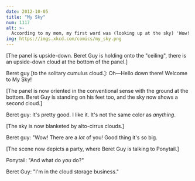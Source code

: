 ```yaml
---
date: 2012-10-05
title: "My Sky"
num: 1117
alt: >-
  According to my mom, my first word was (looking up at the sky) 'Wow!'
img: https://imgs.xkcd.com/comics/my_sky.png
---
```

[The panel is upside-down. Beret Guy is holding onto the "ceiling", there is an upside-down cloud at the bottom of the panel.]

Beret guy [to the solitary cumulus cloud.]: Oh—Hello down there! Welcome to My Sky!

[The panel is now oriented in the conventional sense with the ground at the bottom. Beret Guy is standing on his feet too, and the sky now shows a second cloud.]

Beret guy: It's pretty good. I like it. It's not the same color as *anything*.

[The sky is now blanketed by alto-cirrus clouds.]

Beret guy: "Wow! There are a *lot* of you! Good thing it's so big.

[The scene now depicts a party, where Beret Guy is talking to Ponytail.]

Ponytail: "And what do *you* do?"

Beret Guy: "I'm in the cloud storage business."